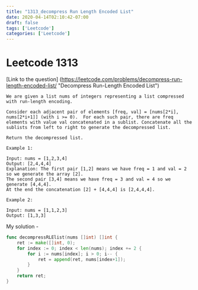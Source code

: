 ```yaml
---
title: "1313_decompress Run Length Encoded List"
date: 2020-04-14T02:10:42-07:00
draft: false
tags: ['Leetcode']
categories: ['Leetcode']
---
```

# Leetcode 1313
[Link to the question] (https://leetcode.com/problems/decompress-run-length-encoded-list/ "Decompress Run-Length Encoded List")
```
We are given a list nums of integers representing a list compressed with run-length encoding.

Consider each adjacent pair of elements [freq, val] = [nums[2*i], nums[2*i+1]] (with i >= 0).  For each such pair, there are freq elements with value val concatenated in a sublist. Concatenate all the sublists from left to right to generate the decompressed list.

Return the decompressed list.

Example 1:

Input: nums = [1,2,3,4]
Output: [2,4,4,4]
Explanation: The first pair [1,2] means we have freq = 1 and val = 2 so we generate the array [2].
The second pair [3,4] means we have freq = 3 and val = 4 so we generate [4,4,4].
At the end the concatenation [2] + [4,4,4] is [2,4,4,4].

Example 2:

Input: nums = [1,1,2,3]
Output: [1,3,3]
```

My solution -

```go
func decompressRLElist(nums []int) []int {
    ret := make([]int, 0);
    for index := 0; index < len(nums); index += 2 {
        for i := nums[index]; i > 0; i-- {
            ret = append(ret, nums[index+1]);
        }
    }
    return ret;
}
```